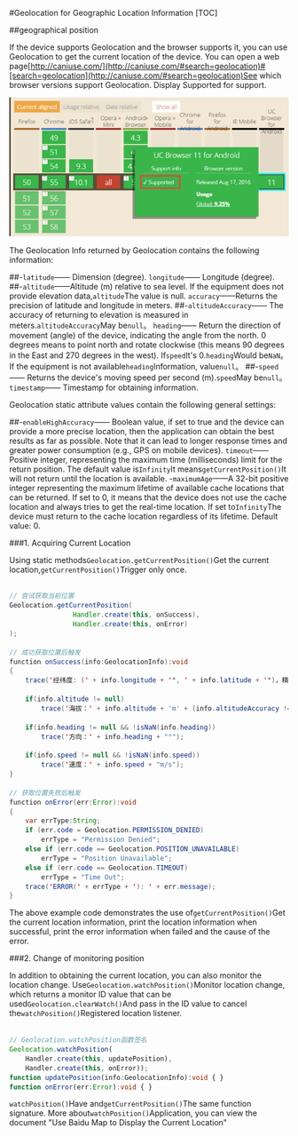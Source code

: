 #Geolocation for Geographic Location Information
[TOC]

##geographical position

If the device supports Geolocation and the browser supports it, you can use Geolocation to get the current location of the device. You can open a web page[http://caniuse.com/](http://caniuse.com/#search=geolocation)#[search=geolocation](http://caniuse.com/#search=geolocation)See which browser versions support Geolocation. Display Supported for support.

![1](img/1.png)

The Geolocation Info returned by Geolocation contains the following information:

##-`latitude`—— Dimension (degree). `longitude`—— Longitude (degree).
##-`altitude`——Altitude (m) relative to sea level. If the equipment does not provide elevation data,`altitude`The value is null. `accuracy`——Returns the precision of latitude and longitude in meters.
##-`altitudeAccuracy`—— The accuracy of returning to elevation is measured in meters.`altitudeAccuracy`May be`null`。 `heading`—— Return the direction of movement (angle) of the device, indicating the angle from the north. 0 degrees means to point north and rotate clockwise (this means 90 degrees in the East and 270 degrees in the west). If`speed`It's 0.`heading`Would be`NaN`。 If the equipment is not available`heading`Information, value`null`。
##-`speed`—— Returns the device's moving speed per second (m).`speed`May be`null`。 `timestamp`—— Timestamp for obtaining information.

Geolocation static attribute values contain the following general settings:

##-`enableHighAccuracy`—— Boolean value, if set to true and the device can provide a more precise location, then the application can obtain the best results as far as possible. Note that it can lead to longer response times and greater power consumption (e.g., GPS on mobile devices). `timeout`—— Positive integer, representing the maximum time (milliseconds) limit for the return position. The default value is`Infinity`It means`getCurrentPosition()`It will not return until the location is available.
-`maximumAge`——A 32-bit positive integer representing the maximum lifetime of available cache locations that can be returned. If set to 0, it means that the device does not use the cache location and always tries to get the real-time location. If set to`Infinity`The device must return to the cache location regardless of its lifetime. Default value: 0.

###1. Acquiring Current Location

Using static methods`Geolocation.getCurrentPosition()`Get the current location,`getCurrentPosition()`Trigger only once.


```java

// 尝试获取当前位置
Geolocation.getCurrentPosition(
				Handler.create(this, onSuccess), 
				Handler.create(this, onError)
);

// 成功获取位置后触发
function onSuccess(info:GeolocationInfo):void
{
	trace('经纬度: (' + info.longitude + '°, ' + info.latitude + '°)，精确度：' + info.accuracy + 'm');
	
	if(info.altitude != null)
		trace('海拔：' + info.altitude + 'm' + (info.altitudeAccuracy != null ? ('，精确度：' + info.altitudeAccuracy + 'm') : ''));
		
	if(info.heading != null && !isNaN(info.heading))
		trace('方向：' + info.heading + "°");
		
	if(info.speed != null && !isNaN(info.speed))
		trace('速度：' + info.speed + "m/s");
}

// 获取位置失败后触发
function onError(err:Error):void
{
	var errType:String;
	if (err.code = Geolocation.PERMISSION_DENIED)
		errType = "Permission Denied";
	else if (err.code == Geolocation.POSITION_UNAVAILABLE)
		errType = "Position Unavailable";
	else if (err.code == Geolocation.TIMEOUT)
		errType = "Time Out";
	trace('ERROR(' + errType + '): ' + err.message);
}
```


The above example code demonstrates the use of`getCurrentPosition()`Get the current location information, print the location information when successful, print the error information when failed and the cause of the error.

###2. Change of monitoring position

In addition to obtaining the current location, you can also monitor the location change. Use`Geolocation.watchPosition()`Monitor location change, which returns a monitor ID value that can be used`Geolocation.clearWatch()`And pass in the ID value to cancel the`watchPosition()`Registered location listener.


```typescript

// Geolocation.watchPosition函数签名
Geolocation.watchPosition(
	Handler.create(this, updatePosition),
	Handler.create(this, onError));
function updatePosition(info:GeolocationInfo):void { }
function onError(err:Error):void { }
```


​`watchPosition()`Have and`getCurrentPosition()`The same function signature. More about`watchPosition()`Application, you can view the document "Use Baidu Map to Display the Current Location"